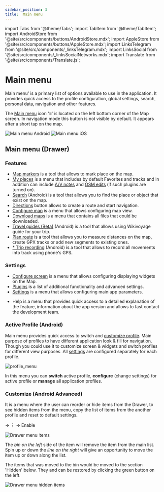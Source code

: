 ```yaml
---
sidebar_position: 3
title:  Main menu
---
```


import Tabs from '@theme/Tabs';
import TabItem from '@theme/TabItem';
import AndroidStore from '@site/src/components/buttons/AndroidStore.mdx';
import AppleStore from '@site/src/components/buttons/AppleStore.mdx';
import LinksTelegram from '@site/src/components/_linksTelegram.mdx';
import LinksSocial from '@site/src/components/_linksSocialNetworks.mdx';
import Translate from '@site/src/components/Translate.js';


# Main menu
Main menu' is a primary list of options available to use in the application. It provides quick access to the profile configuration, global settings, search, personal data, navigation and other features.

The [Main menu](/docs/documentation/widgets/map-buttons#main-menu) icon '&#8801;' is located on the left bottom corner of the Map screen. In navigation mode this button is not visible by default. It appears after a short tap on the map. 

![Main menu Android](@site/static/img/menu/main_menu_android.png) 
![Main menu iOS](@site/static/img/menu/main_menu_ios.png)

## Main menu (Drawer)

### Features
* [Map markers](/docs/documentation/personal/markers) is a tool that allows to mark place on the map.
* [My places](//docs/documentation/personal/myplaces) is a menu that includes by default Favorites and tracks and in addition can include [A/V notes](/docs/documentation/plugins/audio-video-notes) and [OSM edits](/docs/documentation/plugins/osm-editing) (if such plugins are turned on). 
* [Search](/docs/documentation/search) (Android) is a tool that allows you to find the place or object that exist on the map.
* [Directions](/docs/documentation/widgets/map-buttons#directions) button allows to create a route and start navigation.
* [Configure map](/docs/documentation/map/configure-map-menu) is a menu that allows configuring map view.
* [Download maps](/docs/documentation/start-with/download-maps) is a menu that contains all files that could be downloaded.
* [Travel guides (Beta)](/docs/documentation/plan-route/travel-guides) (Android) is a tool that allows using Wikivoyage guide for your trip.
* [Plan route](/docs/documentation/plan-route/create-route) is a tool that allows you to measure distances on the map, create GPX tracks or add new segments to existing ones.
* [* Trip recording](/docs/documentation/plugins/trip-recording) (Android) is a tool that allows to record all movements into track using phone's GPS. 

### Settings
* [Configure screen](/docs/documentation/widgets/configure-screen) is a menu that allows configuring displaying widgets on the Map.
* [Plugins](/docs/documentation/plugins) is a list of additional functionality and advanced settings.
* [Settings](/docs/documentation/personal/global-settings) is a menu that allows configuring main app parameters.
- Help is a menu that provides quick access to a detailed explanation of the feature,  information about the app version and allows to fast contact the development team.

### Active Profile (Android)

Main menu provides quick access to switch and [customize profile](/docs/documentation/personal/profiles). Main purpose of profiles to have different application look & fill for navigation. Though you could use it to customize screen & widgets and switch profiles for different view purposes. All [settings](/docs/documentation/personal/profiles) are configured separately for each profile.

![profile_menu](@site/static/img/menu/profile_menu.png)

In this menu you can **switch** active profile, **configure** (change settings) for active profile or **manage** all application profiles.


### Customize (Android Advanced)

It is a menu where the user can reorder or hide items from the Drawer, to see hidden items from the menu, copy the list of items from the another profile and reset to default settings.

<Translate android="true" ids="android_button_seq"/> <Translate android="true" ids="shared_string_menu,configure_profile,ui_customization,shared_string_drawer"/> →  &#65049; → Enable

<p> </p>

![Drawer menu items ](@site/static/img/settings/drawer_menu_correct.png)

The *bin on the left* side of the item will remove the item from the main list.
Spin up or down the *line on the right* will give an opportunity to move the item up or down along the list.

The items that was moved to the bin would be moved to the section 'Hidden' below. They and can be restored by clicking the green button on the left.

![Drawer menu hidden items ](@site/static/img/settings/drawer_menu_hidden_items.png)

